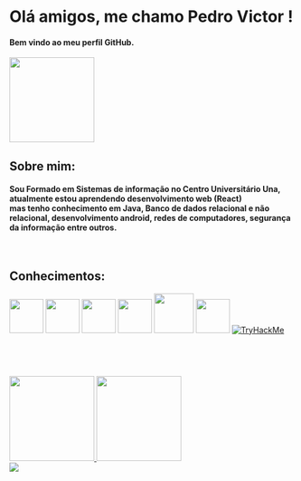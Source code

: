 <h1>Olá amigos, me chamo Pedro Victor ! </h1>
<h4>Bem vindo ao meu perfil GitHub.</h4>

<img width="150px" src="https://media2.giphy.com/media/v1.Y2lkPTc5MGI3NjExdDNjcXlrMnFtdDh5ZHQzOTU3ZWF5Y2RxeWMzNzVtOWY0bGczdWowbiZlcD12MV9pbnRlcm5hbF9naWZfYnlfaWQmY3Q9Zw/NytMLKyiaIh6VH9SPm/giphy.gif">

<h2>Sobre mim: </h2>
<h4>Sou Formado em Sistemas de informação no Centro Universitário Una, atualmente estou aprendendo desenvolvimento web (React)
  <br>
  mas tenho conhecimento em Java, Banco de dados relacional e não relacional, desenvolvimento android, redes de computadores, segurança da informação entre outros.
</h4>
<br>

 
<h2>Conhecimentos: </h2>
<img width="60px" src="https://github.com/Pedrovff23/Pedrovff23/assets/55757037/f32aa571-b188-4f50-bf07-4bc0e10e2b36">
<img width="60px" src="https://github.com/Pedrovff23/Pedrovff23/assets/55757037/88815062-75c0-4595-be23-c89064f48430">
<img width="60px" src="https://github.com/Pedrovff23/Pedrovff23/assets/55757037/06b2c718-765c-4f91-93bd-9666fb8dc855">
<img width="60px" src="https://github.com/Pedrovff23/Pedrovff23/assets/55757037/fab7e86e-22a0-468e-9ce3-8cefa9917c63">
<img width="70px" src="https://github.com/Pedrovff23/Pedrovff23/assets/55757037/0df48a92-79d9-4c27-b2e2-2aac013e2b31">
<img width="60px" src="https://github.com/Pedrovff23/Pedrovff23/assets/55757037/f8063c43-faef-4339-89d7-df54caf55ce5">
<a href="https://tryhackme.com/p/pedrovff1123"><img src="https://tryhackme-badges.s3.amazonaws.com/pedrovff1123.png" alt="TryHackMe"></a>

<br>
<br>
<br>

<h1></h1>

<div>
  <a href="https://github.com/Pedrovff23">
<img height="150em" src="https://github-readme-stats-eight-theta.vercel.app/api?username=Pedrovff23&show_icons=true&theme=material-palenight&include_all_commits=true&count_private=true">
<img height="150em" src="https://github-readme-stats-eight-theta.vercel.app/api/top-langs/?username=Pedrovff23&layout=compact&langs_count=8&theme=material-palenight">
  </a>
</div>



<img src=https://raw.githubusercontent.com/Trilokia/Trilokia/379277808c61ef204768a61bbc5d25bc7798ccf1/bottom_header.svg>
